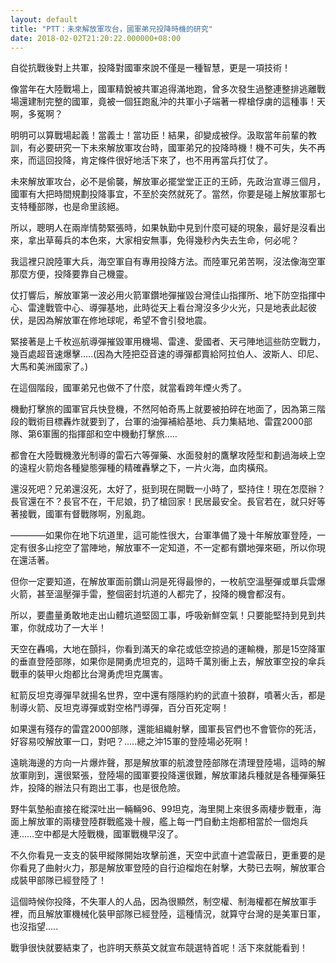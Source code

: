 ```yaml
---
layout: default
title: "PTT：未來解放軍攻台，國軍弟兄投降時機的研究"
date: 2018-02-02T21:20:22.000000+08:00
---
```


自從抗戰後對上共軍，投降對國軍來說不僅是一種智慧，更是一項技術！

像當年在大陸戰場上，國軍精銳被共軍追得滿地跑，曾多次發生過整連整排逃離戰場還建制完整的國軍，竟被一個狂跑亂沖的共軍小子端著一桿槍俘虜的這種事！天啊，多冤啊？

明明可以算戰場起義！當義士！當功臣！結果，卻變成被俘。汲取當年前輩的教訓，有必要研究一下未來解放軍攻台時，國軍弟兄的投降時機！機不可失，失不再來，而這回投降，肯定條件很好地活下來了，也不用再當兵打仗了。

未來解放軍攻台，必不是偷襲，解放軍必擺堂堂正正的王師，先政治宣導三個月，國軍有大把時間規劃投降事宜，不至於突然就死了。當然，你要是碰上解放軍那七支特種部隊，也是命里該絕。

所以，聰明人在兩岸情勢緊張時，如果執勤中見到什麼可疑的現象，最好是沒看出來，拿出草莓兵的本色來，大家相安無事，免得幾秒內失去生命，何必呢？

我這裡只說陸軍大兵，海空軍自有專用投降方法。而陸軍兄弟苦啊，沒法像海空軍那麼方便，投降要靠自己機靈。

仗打響后，解放軍第一波必用火箭軍鑽地彈摧毀台灣佳山指揮所、地下防空指揮中心、雷達戰管中心、導彈基地，此時從天上看台灣沒多少火光，只是地表此起彼伏，是因為解放軍在修地球呢，希望不會引發地震。

緊接著是上千枚巡航導彈摧毀軍用機場、雷達、愛國者、天弓陣地這些防空戰力，幾百處超音速爆擊…..(因為大陸把亞音速的導彈都賣給阿拉伯人、波斯人、印尼、大馬和美洲國家了。)

在這個階段，國軍弟兄也做不了什麼，就當看跨年煙火秀了。

機動打擊旅的國軍官兵快登機，不然阿帕奇馬上就要被拍碎在地面了，因為第三階段的戰術目標轟炸就要到了，台軍的油彈補給基地、兵力集結地、雷霆2000部隊、第6軍團的指揮部和空中機動打擊旅…..

都會在大陸戰機激光制導的雷石六等彈藥、水面發射的鷹擊攻陸型和劃過海峽上空的遠程火箭炮各種變態彈種的精確轟擊之下，一片火海，血肉橫飛。

還沒死吧？兄弟還沒死，太好了，挺到現在開戰一小時了，堅持住！現在怎麼辦？長官還在不？長官不在，干尼娘，扔了槍回家！民居最安全。長官若在，就只好等著接戰，國軍有督戰隊啊，別亂跑。

————如果你在地下坑道里，這可能性很大，台軍準備了幾十年解放軍登陸，一定有很多山挖空了當陣地，解放軍不一定知道，不一定都有鑽地彈來砸，所以你現在還活著。

但你一定要知道，在解放軍面前鑽山洞是死得最慘的，一枚航空溫壓彈或單兵雲爆火箭，甚至溫壓彈手雷，整個密封坑道的人都完了，投降的機會都沒有。

所以，要盡量勇敢地走出山體坑道堅固工事，呼吸新鮮空氣！只要能堅持到見到共軍，你就成功了一大半！

天空在轟鳴，大地在顫抖，你看到滿天的傘花或低空掠過的運輸機，那是15空降軍的垂直登陸部隊，如果你是開勇虎坦克的，這時千萬別衝上去，解放軍空投的傘兵戰車的裝甲火炮都比台灣勇虎坦克厲害。

紅箭反坦克導彈早就揚名世界，空中還有隱隱約約的武直十狼群，噴著火舌，都是制導火箭、反坦克導彈或對空格鬥導彈，百分百死定啊！

如果還有殘存的雷霆2000部隊，還能組織射擊，國軍長官們也不會管你的死活，好容易咬解放軍一口，對吧？…..總之沖15軍的登陸場必死啊！

遠眺海邊的方向一片爆炸聲，那是解放軍的航渡登陸部隊在清理登陸場，這時的解放軍剛到，還很緊張，登陸場的國軍要投降還很難，解放軍諸兵種就是各種彈藥狂炸，投降的辦法只有跑出工事，也是很危險。

野牛氣墊船直接在縱深吐出一輛輛96、99坦克，海里開上來很多兩棲步戰車，海面上解放軍的兩棲登陸群戰艦幾十艘，艦上每一門自動主炮都相當於一個炮兵連……空中都是大陸戰機，國軍戰機早沒了。

不久你看見一支支的裝甲縱隊開始攻擊前進，天空中武直十遮雲蔽日，更重要的是你看見了曲射火力，那是解放軍登陸的自行迫榴炮在射擊，大勢已去啊，解放軍合成裝甲部隊已經登陸了！

這個時候你投降，不失軍人的人品，因為很顯然，制空權、制海權都在解放軍手裡，而且解放軍機械化裝甲部隊已經登陸，這種情況，就算守台灣的是美軍日軍，也沒指望…..

戰爭很快就要結束了，也許明天蔡英文就宣布競選特首呢！活下來就能看到！

